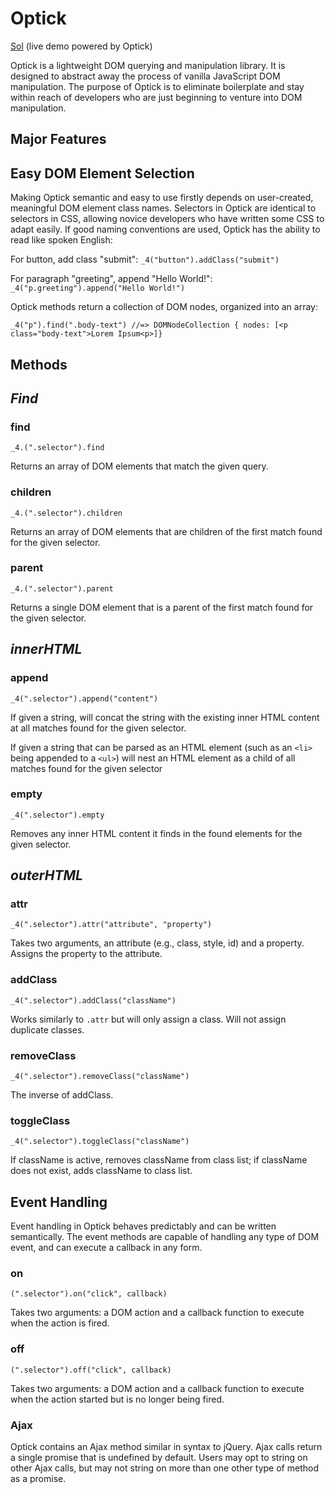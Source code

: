 # Optick

[Sol](https://kayandrewj.github.io/Optick/Sol/index.html) (live demo powered by Optick)

Optick is a lightweight DOM querying and manipulation library. It is designed to abstract away the process of vanilla JavaScript DOM manipulation. The purpose of Optick is to eliminate boilerplate and stay within reach of developers who are just beginning to venture into DOM manipulation.

## Major Features

## Easy DOM Element Selection

Making Optick semantic and easy to use firstly depends on user-created, meaningful DOM element class names. Selectors in Optick are identical to selectors in CSS, allowing novice developers who have written some CSS to adapt easily. If good naming conventions are used, Optick has the ability to read like spoken English:

For button, add class "submit":
  `_4("button").addClass("submit")`

For paragraph "greeting", append "Hello World!":
  `_4("p.greeting").append("Hello World!")`


Optick methods return a collection of DOM nodes, organized into an array:

  `_4("p").find(".body-text") //=>
    DOMNodeCollection { nodes: [<p class="body-text">Lorem Ipsum<p>]}`

## Methods

## *Find*

### find
`_4.(".selector").find`

Returns an array of DOM elements that match the given query.

### children
`_4.(".selector").children`

Returns an array of DOM elements that are children of the first match found for the given selector.

### parent
`_4.(".selector").parent`

Returns a single DOM element that is a parent of the first match found for the given selector.

## *innerHTML*

### append
`_4(".selector").append("content")`

If given a string, will concat the string with the existing inner HTML content at all matches found for the given selector.

If given a string that can be parsed as an HTML element (such as an `<li>` being appended to a `<ul>`) will nest an HTML element as a child of all matches found for the given selector

### empty
`_4(".selector").empty`

Removes any inner HTML content it finds in the found elements for the given selector.


## *outerHTML*

### attr
`_4(".selector").attr("attribute", "property")`

Takes two arguments, an attribute (e.g., class, style, id) and a property. Assigns the property to the attribute.

### addClass
`_4(".selector").addClass("className")`

Works similarly to `.attr` but will only assign a class. Will not assign duplicate classes.

### removeClass
`_4(".selector").removeClass("className")`

The inverse of addClass.

### toggleClass
`_4(".selector").toggleClass("className")`

If className is active, removes className from class list; if className does not exist, adds className to class list.


## Event Handling

Event handling in Optick behaves predictably and can be written semantically. The event methods are capable of handling any type of DOM event, and can execute a callback in any form.

### on
`(".selector").on("click", callback)`

Takes two arguments: a DOM action and a callback function to execute when the action is fired.

### off
`(".selector").off("click", callback)`

Takes two arguments: a DOM action and a callback function to execute when the action started but is no longer being fired.

### Ajax
Optick contains an Ajax method similar in syntax to jQuery. Ajax calls return a single promise that is undefined by default. Users may opt to string on other Ajax calls, but may not string on more than one other type of method as a promise.
